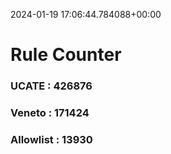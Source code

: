 2024-01-19 17:06:44.784088+00:00
# Rule Counter 
 ### UCATE : 426876

 ### Veneto : 171424

 ### Allowlist : 13930